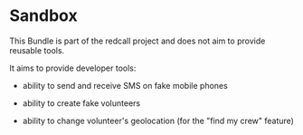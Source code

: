 # Sandbox

This Bundle is part of the redcall project and does not aim to provide reusable tools.

It aims to provide developer tools:

- ability to send and receive SMS on fake mobile phones

- ability to create fake volunteers

- ability to change volunteer's geolocation (for the "find my crew" feature)

